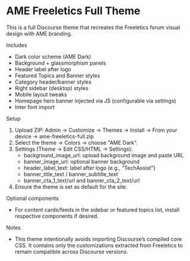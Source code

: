 # AME Freeletics Full Theme

This is a full Discourse theme that recreates the Freeletics forum visual design with AME branding.

Includes
- Dark color scheme (AME Dark)
- Background + glassmorphism panels
- Header label after logo
- Featured Topics and Banner styles
- Category header/banner styles
- Right sidebar (desktop) styles
- Mobile layout tweaks
- Homepage hero banner injected via JS (configurable via settings)
- Inter font import

Setup
1) Upload ZIP: Admin → Customize → Themes → Install → From your device → ame-freeletics-full.zip
2) Select the theme → Colors → choose "AME Dark".
3) Settings (Theme → Edit CSS/HTML → Settings):
   - background_image_url: upload background image and paste URL
   - banner_image_url: optional banner background
   - header_label_text: label after logo (e.g., "TechAssist")
   - banner_title_text / banner_subtitle_text
   - banner_cta_1_text/url and banner_cta_2_text/url
4) Ensure the theme is set as default for the site.

Optional components
- For content cards/feeds in the sidebar or featured topics list, install respective components if desired.

Notes
- This theme intentionally avoids importing Discourse’s compiled core CSS. It contains only the customizations extracted from Freeletics to remain compatible across Discourse versions.